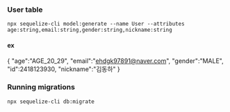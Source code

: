 ### User table
```
npx sequelize-cli model:generate --name User --attributes age:string,email:string,gender:string,nickname:string
```

#### ex
{
    "age":"AGE_20_29",
    "email":"ehdgk97891@naver.com",
    "gender":"MALE",
    "id":2418123930,
    "nickname":"김동하"
}


### Running migrations
```
npx sequelize-cli db:migrate
```